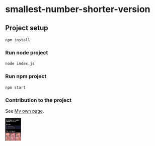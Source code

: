 # smallest-number-shorter-version

## Project setup
```
npm install
```

### Run node project
```
node index.js
```

### Run npm project
```
npm start
```

### Contribution to the project
See [My own page](https://charlyceballos.github.io/).

<div>
  <img src='./meme.jpeg' alt='Meme' style="width:10%"/>
</div>